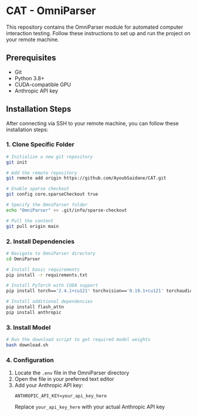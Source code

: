 # CAT - OmniParser

This repository contains the OmniParser module for automated computer interaction testing. Follow these instructions to set up and run the project on your remote machine.

## Prerequisites

- Git
- Python 3.8+
- CUDA-compatible GPU
- Anthropic API key

## Installation Steps

After connecting via SSH to your remote machine, you can follow these installation steps:

### 1. Clone Specific Folder

```bash
# Initialize a new git repository
git init

# Add the remote repository
git remote add origin https://github.com/AyoubSaidane/CAT.git

# Enable sparse checkout
git config core.sparseCheckout true

# Specify the OmniParser folder
echo "OmniParser" >> .git/info/sparse-checkout

# Pull the content
git pull origin main
```

### 2. Install Dependencies

```bash
# Navigate to OmniParser directory
cd OmniParser

# Install basic requirements
pip install -r requirements.txt

# Install PyTorch with CUDA support
pip install torch=='2.4.1+cu121' torchvision=='0.19.1+cu121' torchaudio=='2.4.1+cu121' --index-url https://download.pytorch.org/whl/cu121

# Install additional dependencies
pip install flash_attn
pip install anthropic
```

### 3. Install Model

```bash
# Run the download script to get required model weights
bash download.sh
```

### 4. Configuration

1. Locate the `.env` file in the OmniParser directory
2. Open the file in your preferred text editor
3. Add your Anthropic API key:
   ```
   ANTHROPIC_API_KEY=your_api_key_here
   ```
   Replace `your_api_key_here` with your actual Anthropic API key
